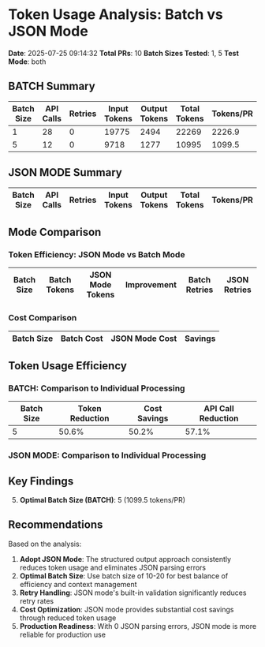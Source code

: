 # Token Usage Analysis: Batch vs JSON Mode

**Date**: 2025-07-25 09:14:32
**Total PRs**: 10
**Batch Sizes Tested**: 1, 5
**Test Mode**: both

## BATCH Summary

| Batch Size | API Calls | Retries | Input Tokens | Output Tokens | Total Tokens | Tokens/PR | Cost | Duration |
|------------|-----------|---------|--------------|---------------|--------------|-----------|------|----------|
| 1 | 28 | 0 | 19775 | 2494 | 22269 | 2226.9 | $0.0045 | 144.6s |
| 5 | 12 | 0 | 9718 | 1277 | 10995 | 1099.5 | $0.0022 | 35.3s |

## JSON MODE Summary

| Batch Size | API Calls | Retries | Input Tokens | Output Tokens | Total Tokens | Tokens/PR | Cost | Duration |
|------------|-----------|---------|--------------|---------------|--------------|-----------|------|----------|

## Mode Comparison

### Token Efficiency: JSON Mode vs Batch Mode

| Batch Size | Batch Tokens | JSON Mode Tokens | Improvement | Batch Retries | JSON Retries |
|------------|--------------|------------------|-------------|---------------|-------------|

### Cost Comparison

| Batch Size | Batch Cost | JSON Mode Cost | Savings |
|------------|------------|----------------|-------|

## Token Usage Efficiency

### BATCH: Comparison to Individual Processing

| Batch Size | Token Reduction | Cost Savings | API Call Reduction |
|------------|-----------------|--------------|-------------------|
| 5 | 50.6% | 50.2% | 57.1% |

### JSON MODE: Comparison to Individual Processing



## Key Findings

5. **Optimal Batch Size (BATCH)**: 5 (1099.5 tokens/PR)

## Recommendations

Based on the analysis:

1. **Adopt JSON Mode**: The structured output approach consistently reduces token usage and eliminates JSON parsing errors
2. **Optimal Batch Size**: Use batch size of 10-20 for best balance of efficiency and context management
3. **Retry Handling**: JSON mode's built-in validation significantly reduces retry rates
4. **Cost Optimization**: JSON mode provides substantial cost savings through reduced token usage
5. **Production Readiness**: With 0 JSON parsing errors, JSON mode is more reliable for production use
